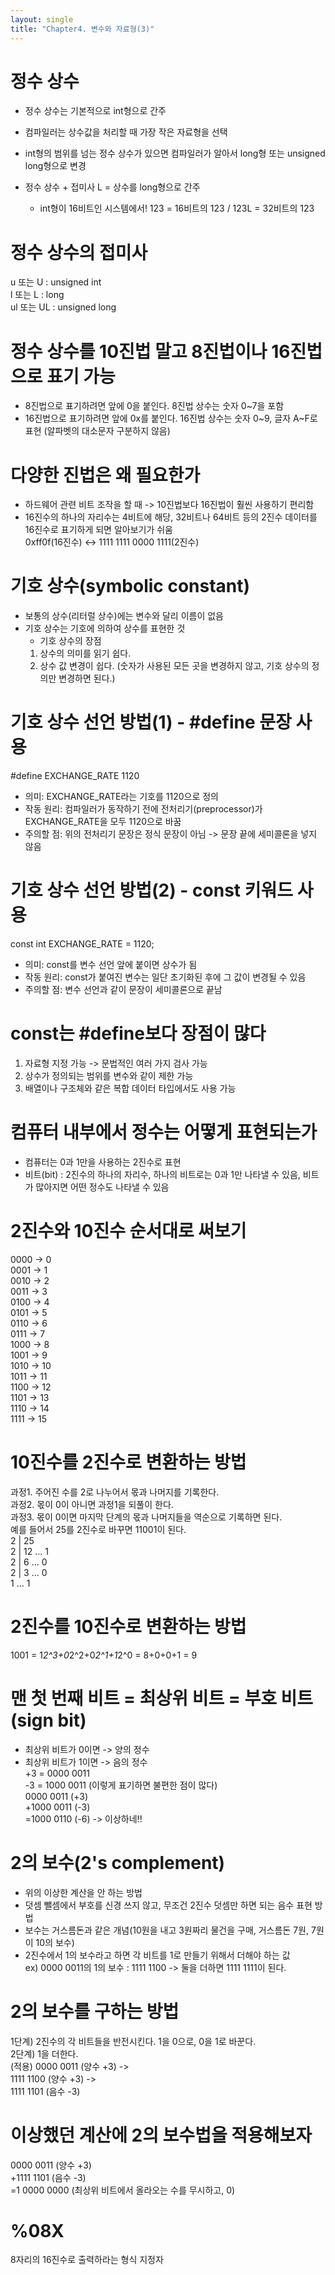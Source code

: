 ```yaml
---
layout: single
title: "Chapter4. 변수와 자료형(3)"
---
```


# 정수 상수

+ 정수 상수는 기본적으로 int형으로 간주   
+ 컴파일러는 상수값을 처리할 때 가장 작은 자료형을 선택   
+ int형의 범위를 넘는 정수 상수가 있으면 컴파일러가 알아서 long형 또는 unsigned long형으로 변경   

+ 정수 상수 + 접미사 L = 상수를 long형으로 간주   
  + int형이 16비트인 시스템에서! 123 = 16비트의 123 / 123L = 32비트의 123   

# 정수 상수의 접미사

u 또는 U : unsigned int   
l 또는 L : long   
ul 또는 UL : unsigned long   

# 정수 상수를 10진법 말고 8진법이나 16진법으로 표기 가능

+ 8진법으로 표기하려면 앞에 0을 붙인다. 8진법 상수는 숫자 0~7을 포함   
+ 16진법으로 표기하려면 앞에 0x를 붙인다. 16진법 상수는 숫자 0~9, 글자 A~F로 표현 (알파벳의 대소문자 구분하지 않음)   

# 다양한 진법은 왜 필요한가

+ 하드웨어 관련 비트 조작을 할 때 -> 10진법보다 16진법이 훨씬 사용하기 편리함   
+ 16진수의 하나의 자리수는 4비트에 해당, 32비트나 64비트 등의 2진수 데이터를 16진수로 표기하게 되면 알아보기가 쉬움   
0xff0f(16진수) <-> 1111 1111 0000 1111(2진수)   

# 기호 상수(symbolic constant)

+ 보통의 상수(리터럴 상수)에는 변수와 달리 이름이 없음   
+ 기호 상수는 기호에 의하여 상수를 표현한 것   
  + 기호 상수의 장점   
  1. 상수의 의미를 읽기 쉽다.   
  2. 상수 값 변경이 쉽다. (숫자가 사용된 모든 곳을 변경하지 않고, 기호 상수의 정의만 변경하면 된다.)   

# 기호 상수 선언 방법(1) - #define 문장 사용

#define EXCHANGE_RATE 1120   
+ 의미: EXCHANGE_RATE라는 기호를 1120으로 정의   
+ 작동 원리: 컴파일러가 동작하기 전에 전처리기(preprocessor)가 EXCHANGE_RATE을 모두 1120으로 바꿈   
+ 주의할 점: 위의 전처리기 문장은 정식 문장이 아님 -> 문장 끝에 세미콜론을 넣지 않음   

# 기호 상수 선언 방법(2) - const 키워드 사용

const int EXCHANGE_RATE = 1120;   
+ 의미: const를 변수 선언 앞에 붙이면 상수가 됨   
+ 작동 원리: const가 붙여진 변수는 일단 초기화된 후에 그 값이 변경될 수 있음   
+ 주의할 점: 변수 선언과 같이 문장이 세미콜론으로 끝남   

# const는 #define보다 장점이 많다

1. 자료형 지정 가능 -> 문법적인 여러 가지 검사 가능   
2. 상수가 정의되는 범위를 변수와 같이 제한 가능
3. 배열이나 구조체와 같은 복합 데이터 타입에서도 사용 가능   

# 컴퓨터 내부에서 정수는 어떻게 표현되는가

+ 컴퓨터는 0과 1만을 사용하는 2진수로 표현   
+ 비트(bit) : 2진수의 하나의 자리수, 하나의 비트로는 0과 1만 나타낼 수 있음, 비트가 많아지면 어떤 정수도 나타낼 수 있음   

# 2진수와 10진수 순서대로 써보기

0000 -> 0   
0001 -> 1   
0010 -> 2   
0011 -> 3   
0100 -> 4   
0101 -> 5   
0110 -> 6   
0111 -> 7   
1000 -> 8   
1001 -> 9   
1010 -> 10   
1011 -> 11   
1100 -> 12   
1101 -> 13   
1110 -> 14   
1111 -> 15   

# 10진수를 2진수로 변환하는 방법

과정1. 주어진 수를 2로 나누어서 몫과 나머지를 기록한다.   
과정2. 몫이 0이 아니면 과정1을 되풀이 한다.   
과정3. 몫이 0이면 마지막 단계의 몫과 나머지들을 역순으로 기록하면 된다.   
예를 들어서 25를 2진수로 바꾸면 11001이 된다.   
2 | 25   
2 | 12 ... 1   
2 | 6 ... 0   
2 | 3 ... 0   
    1 ... 1   

# 2진수를 10진수로 변환하는 방법

1001 = 1*2^3+0*2^2+0*2^1+1*2^0 = 8+0+0+1 = 9   

# 맨 첫 번째 비트 = 최상위 비트 = 부호 비트(sign bit)

* 최상위 비트가 0이면 -> 양의 정수   
* 최상위 비트가 1이면 -> 음의 정수   
+3 = 0000 0011   
-3 = 1000 0011 (이렇게 표기하면 불편한 점이 많다)   
 0000 0011 (+3)   
+1000 0011 (-3)   
=1000 0110 (-6) -> 이상하네!!   

# 2의 보수(2's complement)

+ 위의 이상한 계산을 안 하는 방법   
+ 덧셈 뺄셈에서 부호를 신경 쓰지 않고, 무조건 2진수 덧셈만 하면 되는 음수 표현 방법   
+ 보수는 거스름돈과 같은 개념(10원을 내고 3원짜리 물건을 구매, 거스름돈 7원, 7원이 10의 보수)   
+ 2진수에서 1의 보수라고 하면 각 비트를 1로 만들기 위해서 더해야 하는 값   
ex) 0000 0011의 1의 보수 : 1111 1100 -> 둘을 더하면 1111 1111이 된다.   

# 2의 보수를 구하는 방법

1단계) 2진수의 각 비트들을 반전시킨다. 1을 0으로, 0을 1로 바꾼다.   
2단계) 1을 더한다.   
(적용)
0000 0011 (양수 +3) ->   
1111 1100 (양수 +3) ->   
1111 1101 (음수 -3)   

# 이상했던 계산에 2의 보수법을 적용해보자

  0000 0011 (양수 +3)   
 +1111 1101 (음수 -3)   
=1 0000 0000 (최상위 비트에서 올라오는 수를 무시하고, 0)   

# %08X

8자리의 16진수로 출력하라는 형식 지정자   

